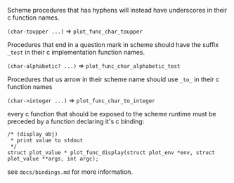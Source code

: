 Scheme procedures that has hyphens will instead have underscores in their c function names.

`(char-toupper ...)` => `plot_func_char_toupper`

Procedures that end in a question mark in scheme should have the suffix `_test` in their
c implementation function names.

`(char-alphabetic? ...)` => `plot_func_char_alphabetic_test`


Procedures that us arrow in their scheme name should use `_to_` in their c function names

`(char->integer ...)` => `plot_func_char_to_integer`


every c function that should be exposed to the scheme runtime must be preceded by a function
declaring it's c binding:

    /* (display obj)
     * print value to stdout
     */
    struct plot_value * plot_func_display(struct plot_env *env, struct plot_value **args, int argc);

see `docs/bindings.md` for more information.

